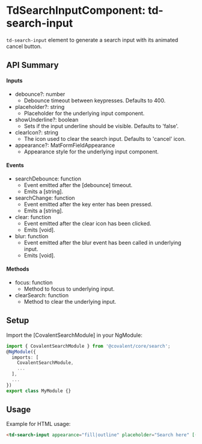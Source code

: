 # TdSearchInputComponent: td-search-input

`td-search-input` element to generate a search input with its animated cancel button.

## API Summary

#### Inputs

- debounce?: number
  - Debounce timeout between keypresses. Defaults to 400.
- placeholder?: string
  - Placeholder for the underlying input component.
- showUnderline?: boolean
  - Sets if the input underline should be visible. Defaults to 'false'.
- clearIcon?: string
  - The icon used to clear the search input. Defaults to 'cancel' icon.
- appearance?: MatFormFieldAppearance
  - Appearance style for the underlying input component.

#### Events

- searchDebounce: function
  - Event emitted after the [debounce] timeout.
  - Emits a [string].
- searchChange: function
  - Event emitted after the key enter has been pressed.
  - Emits a [string].
- clear: function
  - Event emitted after the clear icon has been clicked.
  - Emits [void].
- blur: function
  - Event emitted after the blur event has been called in underlying input.
  - Emits [void].

#### Methods

- focus: function
  - Method to focus to underlying input.
- clearSearch: function
  - Method to clear the underlying input.

## Setup

Import the [CovalentSearchModule] in your NgModule:

```typescript
import { CovalentSearchModule } from '@covalent/core/search';
@NgModule({
  imports: [
    CovalentSearchModule,
    ...
  ],
  ...
})
export class MyModule {}
```

## Usage

Example for HTML usage:

```html
<td-search-input appearance="fill|outline" placeholder="Search here" [(ngModel)]="searchInputTerm" [showUnderline]="false|true" [debounce]="500" (searchDebounce)="searchInputTerm = $event" (searchChange)="searchInputTerm = $event" (clear)="searchInputTerm = ''"> </td-search-input>
```
